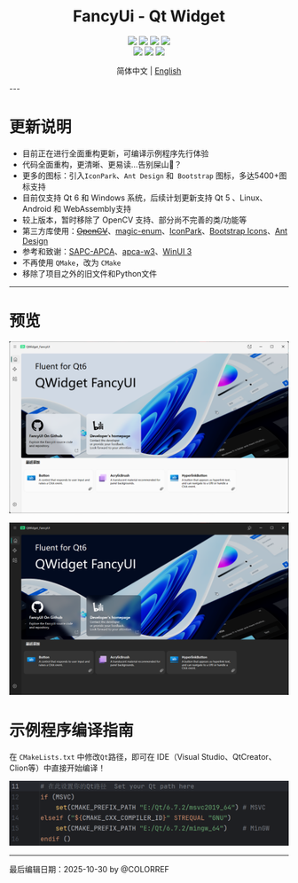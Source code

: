 <div align="center">
  <h1>FancyUi - Qt Widget</h1>
</div>


<div align="center">
  <img src="https://img.shields.io/github/stars/COLORREF/QWidget-FancyUI?style=default&label=%E2%AD%90%EF%B8%8Fstars">
  <img src="https://img.shields.io/github/forks/COLORREF/QWidget-FancyUI?style=default">
  <img src="https://img.shields.io/github/watchers/COLORREF/QWidget-FancyUI?style=default">
  <img src="https://img.shields.io/badge/License-GPLv3-rgb(11,124,189)?style=default">
</div>
<div align="center">
  <img src="https://img.shields.io/badge/Language-C++-rgb(243,75,125)">
  <!-- <img src="https://img.shields.io/badge/Language-Python-rgb(53,114,165)"> -->
  <img src="https://img.shields.io/badge/Language-CMake-rgb(218,52,52)">
  <img src="https://img.shields.io/badge/Qt-%20Widgets-63%2C%20185%2C%2017">
</div>
<p align="center">
 简体中文 | <a href="./README_EN.md">English</a>
</p>
---

# 更新说明
- 目前正在进行全面重构更新，可编译示例程序先行体验
- 代码全面重构，更清晰、更易读…告别屎山🤔？
- 更多的图标：引入`IconPark`、`Ant Design` 和` Bootstrap` 图标，多达5400+图标支持
- 目前仅支持 Qt 6 和 Windows 系统，后续计划更新支持 Qt 5 、Linux、Android 和 WebAssembly支持
- 较上版本，暂时移除了 OpenCV 支持、部分尚不完善的类/功能等
- 第三方库使用：~~[OpenCV](https://github.com/opencv/opencv)~~、[magic-enum](https://github.com/Neargye/magic_enum)、[IconPark](https://github.com/bytedance/iconpark)、[Bootstrap Icons](https://github.com/twbs/icons)、[Ant Design](https://github.com/ant-design/ant-design)
- 参考和致谢：[SAPC-APCA](https://github.com/Myndex/SAPC-APCA)、[apca-w3](https://github.com/Myndex/apca-w3)、[WinUI 3](https://github.com/microsoft/microsoft-ui-xaml)
- 不再使用 `QMake`，改为 `CMake`
- 移除了项目之外的旧文件和Python文件

---

# 预览

![HomePreview_Light](./docs/HomePreview_Light.png)

![HomePreview_Dark](.\docs\HomePreview_Dark.png)

# 示例程序编译指南

在 `CMakeLists.txt` 中修改`Qt`路径，即可在 IDE（Visual Studio、QtCreator、Clion等）中直接开始编译！

![SetQtPath](./docs/SetQtPath.png)

---

最后编辑日期：2025-10-30	by @COLORREF

